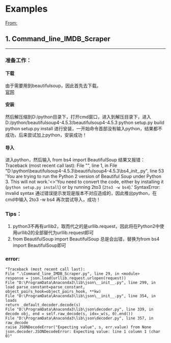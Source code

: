# Examples
  [From:](http://www.pythonforbeginners.com/code-snippets-source-code/python-code-examples)
<br />

## 1. Command_line_IMDB_Scraper
---------------------------
### 准备工作：
#### 下载
由于需要用到beautifulsoup，因此首先去下载。<br />
  [官网](https://www.crummy.com/software/BeautifulSoup/bs4/download/4.5/)
<br />
#### 安装
然后解压缩到D:/python目录下，打开cmd窗口，进入到解压目录下，进入D:/python/beautifulsoup4-4.5.3/beautifulsoup4-4.5.3
    python setup.py build
    python setup.py install
进行安装，一开始命令首部没有输入python，结果都不成功，后来尝试加上python，安装成功！
#### 导入
进入python，然后输入
    from bs4 import BeautifulSoup
结果又报错：
    Traceback (most recent call last):
    File "<stdin>", line 1, in <module>
    File "D:\python\beautifulsoup4-4.5.3\beautifulsoup4-4.5.3\bs4\__init__.py", line 53
    'You are trying to run the Python 2 version of Beautiful Soup under Python 3. This will not work.'<>'You need to convert the code, either by installing it (`python setup.py install`) or by running 2to3 (`2to3 -w bs4`).'
    SyntaxError: invalid syntax
通过错误提示发现是版本不对应造成的，因此推出python，在cmd中输入
    2to3 -w bs4
再次尝试导入，成功！
### Tips：
1. python3不再有urllib2，取而代之的是urllib.request，因此将在Python2中使用urllib2的全部替代为urllib.request即可
2. from BeautifulSoup import BeautifulSoup 总是会出错，替换为from bs4 import BeautifulSoup即可
### error:
    "Traceback (most recent call last):
    File ".\Command_line_IMDB_Scraper.py", line 29, in <module>
    response = json.load(urllib.request.urlopen(request))
    File "D:\ProgramData\Anaconda3\lib\json\__init__.py", line 299, in load parse_constant=parse_constant, object_pairs_hook=object_pairs_hook, **kw)
    File "D:\ProgramData\Anaconda3\lib\json\__init__.py", line 354, in loads
    return _default_decoder.decode(s)
    File "D:\ProgramData\Anaconda3\lib\json\decoder.py", line 339, in decode obj, end = self.raw_decode(s, idx=_w(s, 0).end())
    File "D:\ProgramData\Anaconda3\lib\json\decoder.py", line 357, in raw_decode
    raise JSONDecodeError("Expecting value", s, err.value) from None json.decoder.JSONDecodeError: Expecting value: line 1 column 1 (char 0)"
